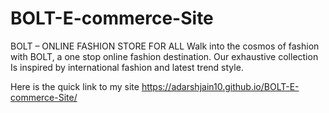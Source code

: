 # BOLT-E-commerce-Site
BOLT – ONLINE FASHION STORE FOR ALL Walk into the cosmos of fashion with BOLT, a one stop online fashion destination. Our exhaustive collection Is inspired by international fashion and latest trend style.

Here is the quick link to my site
https://adarshjain10.github.io/BOLT-E-commerce-Site/
